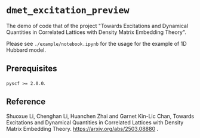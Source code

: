 # `dmet_excitation_preview`

The demo of code that of the project "Towards Excitations and Dynamical Quantities in Correlated Lattices with Density Matrix Embedding Theory".

Please see `./example/notebook.ipynb` for the usage for the example of 1D Hubbard model.

## Prerequisites
`pyscf >= 2.0.0`.

## Reference
Shuoxue Li, Chenghan Li, Huanchen Zhai and Garnet Kin-Lic Chan, Towards Excitations and Dynamical Quantities in Correlated Lattices with Density Matrix Embedding Theory. https://arxiv.org/abs/2503.08880 .
